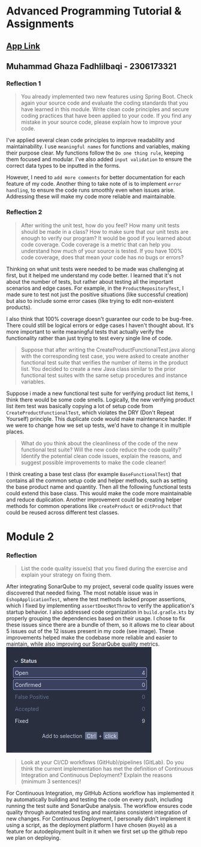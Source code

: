 # Advanced Programming Tutorial & Assignments
## [App Link](https://exotic-ediva-advprog-838212d6.koyeb.app/)
## Muhammad Ghaza Fadhlilbaqi - 2306173321
### Reflection 1
> You already implemented two new features using Spring Boot. Check again your source code and evaluate the coding standards that you have learned in this module. Write clean code principles and secure coding practices that have been applied to your code.  If you find any mistake in your source code, please explain how to improve your code.

I've applied several clean code principles to improve readability and maintainability. I use ```meaningful names``` for functions and variables, making their purpose clear. My functions follow the ```Do one thing rule```, keeping them focused and modular. I’ve also added ```input validation``` to ensure the correct data types to be inputted in the forms.

However, I need to ```add more comments``` for better documentation for each feature of my code. Another thing to take note of is to implement ```error handling```, to ensure the code runs smoothly even when issues arise. Addressing these will make my code more reliable and maintainable.

### Reflection 2
>After writing the unit test, how do you feel? How many unit tests should be made in a class? How to make sure that our unit tests are enough to verify our program? It would be good if you learned about code coverage. Code coverage is a metric that can help you understand how much of your source is tested. If you have 100% code coverage, does that mean your code has no bugs or errors? 

Thinking on what unit tests were needed to be made was challenging at first, but it helped me understand my code better. I learned that it's not about the number of tests, but rather about testing all the important scenarios and edge cases. For example, in the ```ProductRepositoryTest```, I made sure to test not just the positive situations (like successful creation) but also to include some error cases (like trying to edit non-existent products).

I also think that 100% coverage doesn't guarantee our code to be bug-free. There could still be logical errors or edge cases I haven't thought about. It's more important to write meaningful tests that actually verify the functionality rather than just trying to test every single line of code.

>Suppose that after writing the CreateProductFunctionalTest.java along with the corresponding test case, you were asked to create another functional test suite that verifies the number of items in the product list. You decided to create a new Java class similar to the prior functional test suites with the same setup procedures and instance variables. 

Suppose i made a new functional test suite for verifying product list items, I think there would be some code smells. Logically, the new verifying product list item test was basically copying a lot of setup code from ```CreateProductFunctionalTest```, which violates the DRY (Don't Repeat Yourself) principle. This duplicate code would make maintenance harder. If we were to change how we set up tests, we'd have to change it in multiple places.

>What do you think about the cleanliness of the code of the new functional test suite? Will the new code reduce the code quality? Identify the potential clean code issues, explain the reasons, and suggest possible improvements to make the code cleaner! 

I think creating a base test class (for example ```BaseFunctionalTest```) that contains all the common setup code and helper methods, such as setting the base product name and quantity. Then all the following functional tests could extend this base class. This would make the code more maintainable and reduce duplication. Another improvement could be creating helper methods for common operations like ```createProduct``` or ```editProduct``` that could be reused across different test classes.

# Module 2
### Reflection
> List the code quality issue(s) that you fixed during the exercise and explain your strategy on fixing them.

After integrating SonarQube to my project, several code quality issues were discovered that needed fixing. The most notable issue was in `EshopApplicationTest`, where the test methods lacked proper assertions, which I fixed by implementing `assertDoesNotThrow` to verify the application's startup behavior. I also addressed code organization in `build.gradle.kts` by properly grouping the dependencies based on their usage. I chose to fix these issues since there are a bundle of them, so it allows me to clear about 5 issues out of the 12 issues present in my code (see image). These improvements helped make the codebase more reliable and easier to maintain, while also improving our SonarQube quality metrics.
![Issue Fix Proof](src/main/resources/static/images/IssueFixImg.png)

>Look at your CI/CD workflows (GitHub)/pipelines (GitLab). Do you think the current implementation has met the definition of Continuous Integration and Continuous Deployment? Explain the reasons (minimum 3 sentences)!

For Continuous Integration, my GitHub Actions workflow has implemented it by automatically building and testing the code on every push, including running the test suite and SonarQube analysis. The workflow ensures code quality through automated testing and maintains consistent integration of new changes. For Continuous Deployment, I personally didn't implement it using a script, as the deployment platform I have chosen (```Koyeb```) as a feature for autodeployment built in it when we first set up the github repo we plan on deploying.

